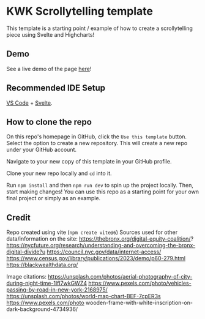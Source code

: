 # KWK Scrollytelling template

This template is a starting point / example of how to create a scrollytelling piece using Svelte and Highcharts! 

## Demo
See a live demo of the page [here](https://jasminesamra.github.io/kwk-scrollytelling-template/)!

## Recommended IDE Setup

[VS Code](https://code.visualstudio.com/) + [Svelte](https://marketplace.visualstudio.com/items?itemName=svelte.svelte-vscode).

## How to clone the repo
On this repo's homepage in GitHub, click the `Use this template` button. Select the option to create a new repository. This will create a new repo under your GitHub account.

Navigate to your new copy of this template in your GitHub profile. 

Clone your new repo locally and `cd` into it. 

Run `npm install` and then `npm run dev` to spin up the project locally. Then, start making changes! You can use this repo as a starting point for your own final project or simply as an example. 

## Credit
Repo created using vite (`npm create vite@6`)
Sources used for other data/information on the site: 
https://thebronx.org/digital-equity-coalition/? 
https://nycfuture.org/research/understanding-and-overcoming-the-bronx-digital-divide?u
https://council.nyc.gov/data/internet-access/ 
https://www.census.gov/library/publications/2023/demo/p60-279.html 
https://blackwealthdata.org/

Image citations: 
https://unsplash.com/photos/aerial-photography-of-city-during-night-time-1lfI7wkGWZ4 
https://www.pexels.com/photo/vehicles-passing-by-road-in-new-york-2168975/ 
https://unsplash.com/photos/world-map-chart-BEF-7cpER3s
https://www.pexels.com/photo wooden-frame-with-white-inscription-on-dark-background-4734936/

